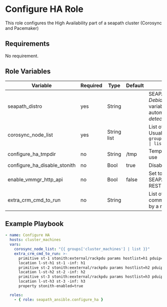 # Configure HA Role

This role configures the High Availability part of a seapath cluster (Corosync and Pacemaker)

## Requirements

No requirement.

## Role Variables

| Variable                             | Required | Type        | Default | Comments                                                                       |
|--------------------------------------|----------|-------------|---------|--------------------------------------------------------------------------------|
| seapath_distro                       | yes      | String      |         | SEAPATH variant. *CentOS*, *Debian* or *Yocto*. The variable can be set automatically using the *detect_seapath_distro role* |
| corosync_node_list                   | yes      | String list |         | List of all corosync nodes. Usually `{{ groups['cluster_machines'] \| list }}` |
| configure_ha_tmpdir                  | no       | String      | /tmp    | Temporary directory path to use                                                |
| configure_ha_disable_stonith         | no       | Bool        | true    | Disable Fencing - STONITH                                                      |
| enable_vmmgr_http_api                | no       | Bool        | false   | Set to true to enable SEAPATH vm-manager REST API                              |
| extra_crm_cmd_to_run                 | no       | String      |         | List of `crm configure` commands to run separate by a new line.                |

## Example Playbook

```yaml
- name: Configure HA
  hosts: cluster_machines
  vars:
    corosync_node_list: "{{ groups['cluster_machines'] | list }}"
    extra_crm_cmd_to_run: >-
      primitive st-1 stonith:external/rackpdu params hostlist=h1 pduip=192.168.3.127
      location l-st-h1 st-1 -inf: h1
      primitive st-2 stonith:eexternal/rackpdu params hostlist=h2 pduip=192.168.3.128
      location l-st-h2 st-2 -inf: h2
      primitive st-3 stonith:eexternal/rackpdu params hostlist=h3 pduip=192.168.3.129
      location l-st-h3 st-3 -inf: h3
      property stonith-enabled=true

  roles:
    - { role: seapath_ansible.configure_ha }
```
